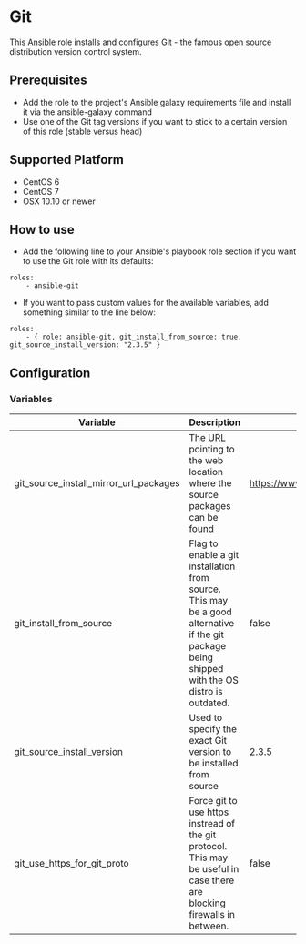 Git
===

This [Ansible](http://www.ansible.com/home) role installs and configures [Git](http://git-scm.com/) - the famous open source distribution version control system.

## Prerequisites

* Add the role to the project's Ansible galaxy requirements file and install it via the ansible-galaxy command
* Use one of the Git tag versions if you want to stick to a certain version of this role (stable versus head)

## Supported Platform

* CentOS 6
* CentOS 7
* OSX 10.10 or newer

## How to use

* Add the following line to your Ansible's playbook role section if you want to use the Git role with its defaults:
```
roles:
    - ansible-git
```
* If you want to pass custom values for the available variables, add something similar to the line below:
```
roles:
    - { role: ansible-git, git_install_from_source: true, git_source_install_version: "2.3.5" }
```

## Configuration

### Variables

| Variable | Description | Default value | Mandatory |
|----------|-------------|---------------|-----------|
| git_source_install_mirror_url_packages | The URL pointing to the web location where the source packages can be found | https://www.kernel.org/pub/software/scm/git | No |
| git_install_from_source | Flag to enable a git installation from source. This may be a good alternative if the git package being shipped with the OS distro is outdated. | false | No |
| git_source_install_version | Used to specify the exact Git version to be installed from source | 2.3.5 | No |
| git_use_https_for_git_proto | Force git to use https instread of the git protocol. This may be useful in case there are blocking firewalls in between. | false | No |
